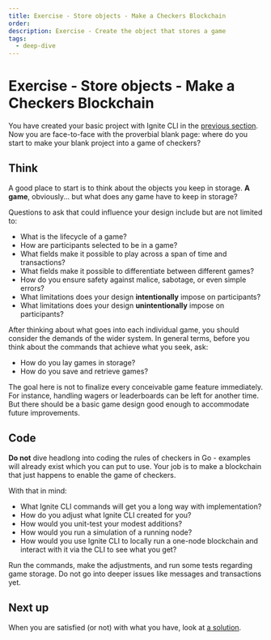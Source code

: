 ```yaml
---
title: Exercise - Store objects - Make a Checkers Blockchain
order:
description: Exercise - Create the object that stores a game
tags:
  - deep-dive
---
```


# Exercise - Store objects - Make a Checkers Blockchain

You have created your basic project with Ignite CLI in the [previous section](../3-my-own-chain/ignitecli.md). Now you are face-to-face with the proverbial blank page: where do you start to make your blank project into a game of checkers?

## Think

A good place to start is to think about the objects you keep in storage. **A game**, obviously... but what does any game have to keep in storage?

Questions to ask that could influence your design include but are not limited to:

* What is the lifecycle of a game?
* How are participants selected to be in a game?
* What fields make it possible to play across a span of time and transactions?
* What fields make it possible to differentiate between different games?
* How do you ensure safety against malice, sabotage, or even simple errors?
* What limitations does your design **intentionally** impose on participants?
* What limitations does your design **unintentionally** impose on participants?

After thinking about what goes into each individual game, you should consider the demands of the wider system. In general terms, before you think about the commands that achieve what you seek, ask:

* How do you lay games in storage?
* How do you save and retrieve games?

The goal here is not to finalize every conceivable game feature immediately. For instance, handling wagers or leaderboards can be left for another time. But there should be a basic game design good enough to accommodate future improvements.

## Code

**Do not** dive headlong into coding the rules of checkers in Go - examples will already exist which you can put to use. Your job is to make a blockchain that just happens to enable the game of checkers.

With that in mind:

* What Ignite CLI commands will get you a long way with implementation?
* How do you adjust what Ignite CLI created for you?
* How would you unit-test your modest additions?
* How would you run a simulation of a running node?
* How would you use Ignite CLI to locally run a one-node blockchain and interact with it via the CLI to see what you get?

Run the commands, make the adjustments, and run some tests regarding game storage. Do not go into deeper issues like messages and transactions yet.

## Next up

When you are satisfied (or not) with what you have, look at [a solution](../3-my-own-chain/stored-game.md).
